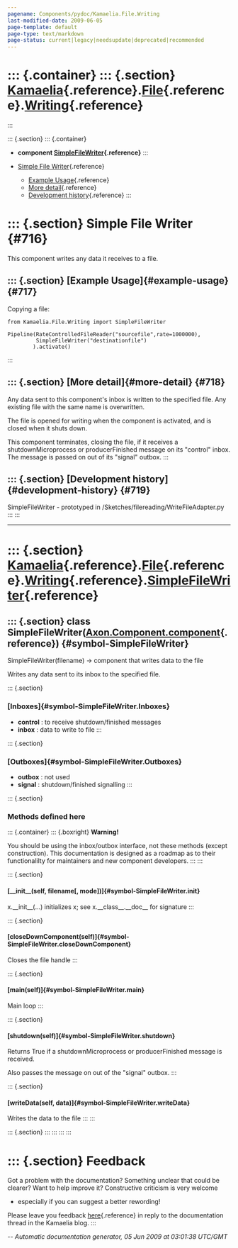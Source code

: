 ```yaml
---
pagename: Components/pydoc/Kamaelia.File.Writing
last-modified-date: 2009-06-05
page-template: default
page-type: text/markdown
page-status: current|legacy|needsupdate|deprecated|recommended
---
```

::: {.container}
::: {.section}
[Kamaelia](/Components/pydoc/Kamaelia.html){.reference}.[File](/Components/pydoc/Kamaelia.File.html){.reference}.[Writing](/Components/pydoc/Kamaelia.File.Writing.html){.reference}
====================================================================================================================================================================================
:::

::: {.section}
::: {.container}
-   **component
    [SimpleFileWriter](/Components/pydoc/Kamaelia.File.Writing.SimpleFileWriter.html){.reference}**
:::

-   [Simple File Writer](#716){.reference}
    -   [Example Usage](#717){.reference}
    -   [More detail](#718){.reference}
    -   [Development history](#719){.reference}
:::

::: {.section}
Simple File Writer {#716}
==================

This component writes any data it receives to a file.

::: {.section}
[Example Usage]{#example-usage} {#717}
-------------------------------

Copying a file:

``` {.literal-block}
from Kamaelia.File.Writing import SimpleFileWriter

Pipeline(RateControlledFileReader("sourcefile",rate=1000000),
         SimpleFileWriter("destinationfile")
        ).activate()
```
:::

::: {.section}
[More detail]{#more-detail} {#718}
---------------------------

Any data sent to this component\'s inbox is written to the specified
file. Any existing file with the same name is overwritten.

The file is opened for writing when the component is activated, and is
closed when it shuts down.

This component terminates, closing the file, if it receives a
shutdownMicroprocess or producerFinished message on its \"control\"
inbox. The message is passed on out of its \"signal\" outbox.
:::

::: {.section}
[Development history]{#development-history} {#719}
-------------------------------------------

SimpleFileWriter - prototyped in
/Sketches/filereading/WriteFileAdapter.py
:::
:::

------------------------------------------------------------------------

::: {.section}
[Kamaelia](/Components/pydoc/Kamaelia.html){.reference}.[File](/Components/pydoc/Kamaelia.File.html){.reference}.[Writing](/Components/pydoc/Kamaelia.File.Writing.html){.reference}.[SimpleFileWriter](/Components/pydoc/Kamaelia.File.Writing.SimpleFileWriter.html){.reference}
==================================================================================================================================================================================================================================================================================

::: {.section}
class SimpleFileWriter([Axon.Component.component](/Docs/Axon/Axon.Component.component.html){.reference}) {#symbol-SimpleFileWriter}
--------------------------------------------------------------------------------------------------------

SimpleFileWriter(filename) -\> component that writes data to the file

Writes any data sent to its inbox to the specified file.

::: {.section}
### [Inboxes]{#symbol-SimpleFileWriter.Inboxes}

-   **control** : to receive shutdown/finished messages
-   **inbox** : data to write to file
:::

::: {.section}
### [Outboxes]{#symbol-SimpleFileWriter.Outboxes}

-   **outbox** : not used
-   **signal** : shutdown/finished signalling
:::

::: {.section}
### Methods defined here

::: {.container}
::: {.boxright}
**Warning!**

You should be using the inbox/outbox interface, not these methods
(except construction). This documentation is designed as a roadmap as to
their functionalilty for maintainers and new component developers.
:::
:::

::: {.section}
#### [\_\_init\_\_(self, filename\[, mode\])]{#symbol-SimpleFileWriter.__init__}

x.\_\_init\_\_(\...) initializes x; see x.\_\_class\_\_.\_\_doc\_\_ for
signature
:::

::: {.section}
#### [closeDownComponent(self)]{#symbol-SimpleFileWriter.closeDownComponent}

Closes the file handle
:::

::: {.section}
#### [main(self)]{#symbol-SimpleFileWriter.main}

Main loop
:::

::: {.section}
#### [shutdown(self)]{#symbol-SimpleFileWriter.shutdown}

Returns True if a shutdownMicroprocess or producerFinished message is
received.

Also passes the message on out of the \"signal\" outbox.
:::

::: {.section}
#### [writeData(self, data)]{#symbol-SimpleFileWriter.writeData}

Writes the data to the file
:::
:::

::: {.section}
:::
:::
:::
:::

::: {.section}
Feedback
========

Got a problem with the documentation? Something unclear that could be
clearer? Want to help improve it? Constructive criticism is very welcome
- especially if you can suggest a better rewording!

Please leave you feedback
[here](../../../cgi-bin/blog/blog.cgi?rm=viewpost&nodeid=1142023701){.reference}
in reply to the documentation thread in the Kamaelia blog.
:::

*\-- Automatic documentation generator, 05 Jun 2009 at 03:01:38 UTC/GMT*
